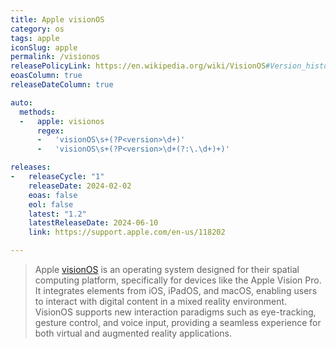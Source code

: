 ```yaml
---
title: Apple visionOS
category: os
tags: apple
iconSlug: apple
permalink: /visionos
releasePolicyLink: https://en.wikipedia.org/wiki/VisionOS#Version_history
eoasColumn: true
releaseDateColumn: true

auto:
  methods:
  -   apple: visionos
      regex:
      -   'visionOS\s+(?P<version>\d+)'
      -   'visionOS\s+(?P<version>\d+(?:\.\d+)+)'

releases:
-   releaseCycle: "1"
    releaseDate: 2024-02-02
    eoas: false
    eol: false
    latest: "1.2"
    latestReleaseDate: 2024-06-10
    link: https://support.apple.com/en-us/118202

---
```

> Apple [visionOS](https://www.apple.com/visionos) is an operating system designed for their spatial computing platform, specifically for devices like the Apple Vision Pro. It integrates elements from iOS, iPadOS,
> and macOS, enabling users to interact with digital content in a mixed reality environment. VisionOS supports new interaction paradigms such as eye-tracking, gesture control, and voice input, providing a seamless
> experience for both virtual and augmented reality applications.

